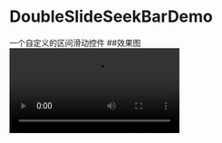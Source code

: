 # DoubleSlideSeekBarDemo
一个自定义的区间滑动控件
##效果图
![image](https://github.com/qqdongshao123/DoubleSlideSeekBarDemo/blob/master/images/1584407014740508.mp4)
